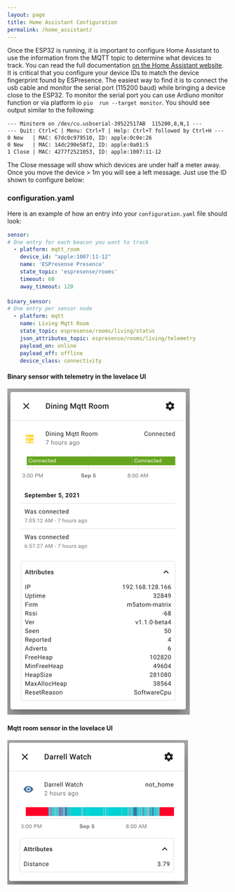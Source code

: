 ```yaml
---
layout: page
title: Home Assistant Configuration
permalink: /home_assistant/
---
```


Once the ESP32 is running, it is important to configure Home Assistant to use the information from the MQTT topic to determine what devices to track. You can read the full documentation [on the Home Assistant website](https://www.home-assistant.io/components/sensor.mqtt_room/). It is critical that you configure your device IDs to match the device fingerprint found by ESPresence.  The easiest way to find it is to connect the usb cable and monitor the serial port (115200 baud) while bringing a device close to the ESP32.  To monitor the serial port you can use Ardiuno monitor function or via platform io ``pio  run --target monitor``.  You should see output similar to the following:

```terminal
--- Miniterm on /dev/cu.usbserial-39522517AB  115200,8,N,1 ---
--- Quit: Ctrl+C | Menu: Ctrl+T | Help: Ctrl+T followed by Ctrl+H ---
0 New   | MAC: 67dc0c979510, ID: apple:0c0e:26
0 New   | MAC: 14dc290e58f2, ID: apple:0a01:5
1 Close | MAC: 4277f2521053, ID: apple:1007:11-12
```

The Close message will show which devices are under half a meter away.  Once you move the device > 1m you will see a left message.  Just use the ID shown to configure below:

### configuration.yaml

Here is an example of how an entry into your `configuration.yaml` file should look:

```yaml
sensor:
# One entry for each beacon you want to track
  - platform: mqtt_room
    device_id: "apple:1007:11-12"
    name: 'ESPresense Presence'
    state_topic: 'espresense/rooms'
    timeout: 60
    away_timeout: 120

binary_sensor:
# One entry per sensor node
  - platform: mqtt
    name: Living Mqtt Room
    state_topic: espresense/rooms/living/status
    json_attributes_topic: espresense/rooms/living/telemetry
    payload_on: online
    payload_off: offline
    device_class: connectivity
```

#### Binary sensor with telemetry in the lovelace UI

![Binary sensor with telemetry](/images/binary_sensor_with_telemetry.png)

#### Mqtt room sensor in the lovelace UI

![Mqtt Room sensor](/images/mqtt_room_sensor.png)
